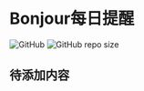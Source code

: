 # Bonjour每日提醒
![GitHub](https://img.shields.io/github/license/logic-studio/BonjourDailyTips?style=flat-square)
![GitHub repo size](https://img.shields.io/github/repo-size/Logic-Studio/BonjourDailyTips)
## 待添加内容
